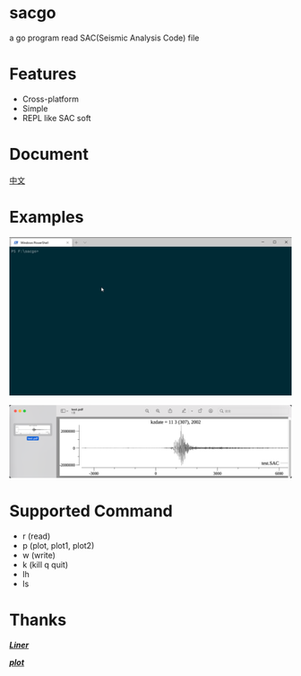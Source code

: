 # sacgo

a go program read SAC(Seismic Analysis Code) file

Features
========

- Cross-platform
- Simple
- REPL like SAC soft

Document
========

[中文](doc/README_cn.md)

Examples
=======

![example](doc/example.gif)

![example](doc/example.png)

Supported Command
========

- r (read)
- p (plot, plot1, plot2)
- w (write)
- k (kill q quit)
- lh
- ls

Thanks
========

[***Liner***](https://github.com/peterh/liner)

[***plot***](https://github.com/gonum/plot)